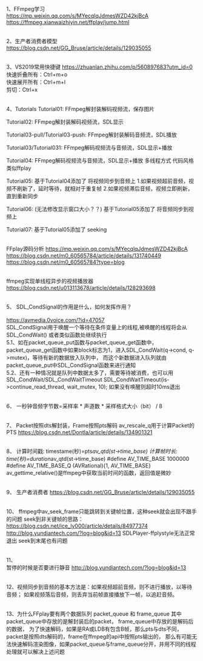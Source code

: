 1、FFmpeg学习
<br /> https://mp.weixin.qq.com/s/MYecqlqJdmesWZD42kjBcA
<br /> https://ffmpeg.xianwaizhiyin.net/ffplay/jump.html

<br /> 2、生产者消费者模型
<br />https://blog.csdn.net/GG_Bruse/article/details/129035055

<br /> 3、VS2019常用快捷键  https://zhuanlan.zhihu.com/p/560897683?utm_id=0
<br />快速折叠所有：Ctrl+m+o
<br />快速展开所有：Ctrl+m+l
<br />剪切：Ctrl+x

<br /> 4、Tutorials
Tutorial01:
FFmpeg解封装解码视频流，保存图片

Tutorial02:
FFmpeg解封装解码视频流，SDL显示

Tutorial03-pull/Tutorial03-push:
FFmpeg解封装解码音频流，SDL播放

Tutorial03/Tutorial031:
FFmpeg解码视频流与音频流，SDL显示+播放

Tutorial04:
FFmpeg解码视频流与音频流，SDL显示+播放  多线程方式  代码风格类似ffplay

Tutorial05:
基于Tutorial04添加了  将视频同步到音频上 
1.如果视频超前音频，视频不刷新了，延时等待，就相对于重复帧
2.如果视频滞后音频，视频立即刷新，直到重新同步

Tutorial06: (无法修改显示窗口大小？？)
基于Tutorial05添加了  将音频同步到视频上 

Tutorial07:
基于Tutorial05添加了  seeking

<br /> FFplay源码分析
https://mp.weixin.qq.com/s/MYecqlqJdmesWZD42kjBcA
https://blog.csdn.net/m0_60565784/article/details/131740449
https://blog.csdn.net/m0_60565784?type=blog

<br /> ffmpeg实现单线程异步的视频播放器
https://blog.csdn.net/u013113678/article/details/128293698


<br /> 5、 SDL_CondSignal的作用是什么，如何发挥作用？  
<br />https://avmedia.0voice.com/?id=47057
<br />SDL_CondSignal用于唤醒一个等待在条件变量上的线程,被唤醒的线程将会从 SDL_CondWait() 或者类似函数处继续执行
<br />5.1、如在packet_queue_put函数与packet_queue_get函数中，
packet_queue_get函数中如果block标志为1，进入SDL_CondWait(q->cond, q->mutex)，等待有新的数据放入队列中，
而这个新数据进入队列就由packet_queue_put中SDL_CondSignal函数来进行通知
<br />5.2、还有一种情况就是队列中数据太多了，需要等待被消费，也可以用SDL_CondWait/SDL_CondWaitTimeout
SDL_CondWaitTimeout(is->continue_read_thread, wait_mutex, 10);
如果没有唤醒则超时10ms退出


<br />6、 一秒钟音频字节数=采样率 * 声道数 * 采样格式大小（bit） / 8


<br />7、 Packet按照dts解封装，Frame按照pts解码
av_rescale_q用于计算Packet的PTS
https://blog.csdn.net/Dontla/article/details/134901321

<br />8、 
计算时间戳:  timestame(秒)=pts*av_qtd(st->time_base)
计算帧时长:  time(秒)=duration*av_qtd(st->time_base)
#define AV_TIME_BASE 1000000
#define AV_TIME_BASE_Q (AVRational){1, AV_TIME_BASE}
av_gettime_relative()是ffmpeg中获取当前时间的函数，返回值是微妙


<br />9、 生产者消费者
https://blog.csdn.net/GG_Bruse/article/details/129035055


<br />10、 ffmpeg中av_seek_frame只能跳转到关键帧位置，这种seek就会出现不跟手的问题
seek到非关键帧的思路：
https://blog.csdn.net/ice_ly000/article/details/84977374
http://blog.yundiantech.com/?log=blog&id=13
SDLPlayer-ffplystyle无法正常退出  seek到末尾也有问题

<br />11、 
<br />暂停的时候是否要进行静音  http://blog.yundiantech.com/?log=blog&id=13

<br />12、视频同步到音频的基本方法是：如果视频超前音频，则不进行播放，以等待音频；
如果视频落后音频，则丢弃当前帧直接播放下一帧，以追赶音频。

<br />13、为什么FFplay要有两个数据队列 packet_queue 和 frame_queue
其中packet_queue中存放的是解封装后的packet，
frame_queue中存放的是解码后的数据，
为了快速解码，如果是RA或LDB有包含B帧，那么pts与dts不同，
packet是按照dts解码的，frame在ffmpeg的api中按照pts输出的，
那么有可能无法快速解码渲染图像，如果packet_queue与frame_queue分开，并用不同的线程处理就可以解决上述问题

